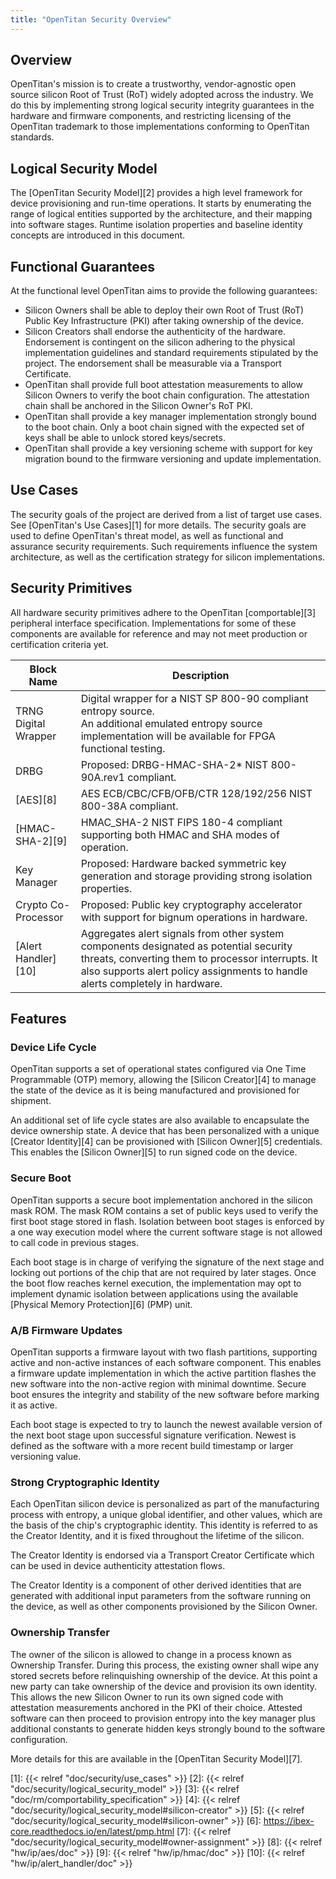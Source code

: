 ```yaml
---
title: "OpenTitan Security Overview"
---
```


## Overview

OpenTitan's mission is to create a trustworthy, vendor-agnostic open source silicon Root of Trust (RoT) widely adopted across the industry.
We do this by implementing strong logical security integrity guarantees in the hardware and firmware components, and restricting licensing of the OpenTitan trademark to those implementations conforming to OpenTitan standards.

## Logical Security Model

The [OpenTitan Security Model][2] provides a high level framework for device provisioning and run-time operations.
It starts by enumerating the range of logical entities supported by the architecture, and their mapping into software stages.
Runtime isolation properties and baseline identity concepts are introduced in this document.

## Functional Guarantees

At the functional level OpenTitan aims to provide the following guarantees:

* Silicon Owners shall be able to deploy their own Root of Trust (RoT) Public Key Infrastructure (PKI) after taking ownership of the device.
* Silicon Creators shall endorse the authenticity of the hardware.
  Endorsement is contingent on the silicon adhering to the physical implementation guidelines and standard requirements stipulated by the project.
  The endorsement shall be measurable via a Transport Certificate.
* OpenTitan shall provide full boot attestation measurements to allow Silicon Owners to verify the boot chain configuration.
  The attestation chain shall be anchored in the Silicon Owner's RoT PKI.
* OpenTitan shall provide a key manager implementation strongly bound to the boot chain.
  Only a boot chain signed with the expected set of keys shall be able to unlock stored keys/secrets.
* OpenTitan shall provide a key versioning scheme with support for key migration bound to the firmware versioning and update implementation.

## Use Cases

The security goals of the project are derived from a list of target use cases.
See [OpenTitan's Use Cases][1] for more details.
The security goals are used to define OpenTitan's threat model, as well as functional and assurance security requirements.
Such requirements influence the system architecture, as well as the certification strategy for silicon implementations.

## Security Primitives

All hardware security primitives adhere to the OpenTitan [comportable][3] peripheral interface specification.
Implementations for some of these components are available for reference and may not meet production or certification criteria yet.

| Block Name | Description |
| ---------- | ----------- |
| TRNG Digital Wrapper | Digital wrapper for a NIST SP 800-90 compliant entropy source. <br> An additional emulated entropy source implementation will be available for FPGA functional testing. |
| DRBG | Proposed: DRBG-HMAC-SHA-2* NIST 800-90A.rev1 compliant. |
| [AES][8] | AES ECB/CBC/CFB/OFB/CTR 128/192/256 NIST 800-38A compliant. |
| [HMAC-SHA-2][9] | HMAC_SHA-2 NIST FIPS 180-4 compliant supporting both HMAC and SHA modes of operation. |
| Key Manager | Proposed: Hardware backed symmetric key generation and storage providing strong isolation properties. |
| Crypto Co-Processor | Proposed: Public key cryptography accelerator with support for bignum operations in hardware. |
| [Alert Handler][10] | Aggregates alert signals from other system components designated as potential security threats, converting them to processor interrupts. It also supports alert policy assignments to handle alerts completely in hardware. |


## Features

### Device Life Cycle

OpenTitan supports a set of operational states configured via One Time Programmable (OTP) memory, allowing the [Silicon Creator][4] to manage the state of the device as it is being manufactured and provisioned for shipment.

An additional set of life cycle states are also available to encapsulate the device ownership state.
A device that has been personalized with a unique [Creator Identity][4] can be provisioned with [Silicon Owner][5] credentials.
This enables the [Silicon Owner][5] to run signed code on the device.

### Secure Boot

OpenTitan supports a secure boot implementation anchored in the silicon mask ROM.
The mask ROM contains a set of public keys used to verify the first boot stage stored in flash.
Isolation between boot stages is enforced by a one way execution model where the current software stage is not allowed to call code in previous stages.

Each boot stage is in charge of verifying the signature of the next stage and locking out portions of the chip that are not required by later stages.
Once the boot flow reaches kernel execution, the implementation may opt to implement dynamic isolation between applications using the available [Physical Memory Protection][6] (PMP) unit.

### A/B Firmware Updates

OpenTitan supports a firmware layout with two flash partitions, supporting active and non-active instances of each software component.
This enables a firmware update implementation in which the active partition flashes the new software into the non-active region with minimal downtime.
Secure boot ensures the integrity and stability of the new software before marking it as active.

Each boot stage is expected to try to launch the newest available version of the next boot stage upon successful signature verification.
Newest is defined as the software with a more recent build timestamp or larger versioning value.

### Strong Cryptographic Identity

Each OpenTitan silicon device is personalized as part of the manufacturing process with entropy, a unique global identifier, and other values, which are the basis of the chip's cryptographic identity.
This identity is referred to as the Creator Identity, and it is fixed throughout the lifetime of the silicon.

The Creator Identity is endorsed via a Transport Creator Certificate which can be used in device authenticity attestation flows.

The Creator Identity is a component of other derived identities that are generated with additional input parameters from the software running on the device, as well as other components provisioned by the Silicon Owner.

### Ownership Transfer

The owner of the silicon is allowed to change in a process known as Ownership Transfer.
During this process, the existing owner shall wipe any stored secrets before relinquishing ownership of the device.
At this point a new party can take ownership of the device and provision its own identity.
This allows the new Silicon Owner to run its own signed code with attestation measurements anchored in the PKI of their choice.
Attested software can then proceed to provision entropy into the key manager plus additional constants to generate hidden keys strongly bound to the software configuration.

More details for this are available in the [OpenTitan Security Model][7].


[1]: {{< relref "doc/security/use_cases" >}}
[2]: {{< relref "doc/security/logical_security_model" >}}
[3]: {{< relref "doc/rm/comportability_specification" >}}
[4]: {{< relref "doc/security/logical_security_model#silicon-creator" >}}
[5]: {{< relref "doc/security/logical_security_model#silicon-owner" >}}
[6]: https://ibex-core.readthedocs.io/en/latest/pmp.html
[7]: {{< relref "doc/security/logical_security_model#owner-assignment" >}}
[8]: {{< relref "hw/ip/aes/doc" >}}
[9]: {{< relref "hw/ip/hmac/doc" >}}
[10]: {{< relref "hw/ip/alert_handler/doc" >}}
